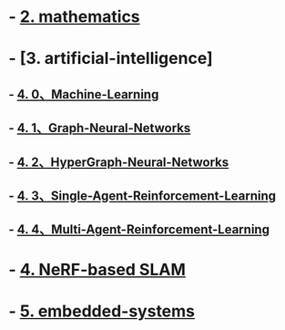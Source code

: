 <!-- # -  [1. philosophy](https://github.com/fczhang0606/philosophy) -->


# -  [2. mathematics](https://github.com/fczhang0606/mathematics)


# -  [3. artificial-intelligence]
## -  [4. 0、Machine-Learning](https://github.com/fczhang0606/3.0-Machine-Learning)
## -  [4. 1、Graph-Neural-Networks](https://github.com/fczhang0606/Graph-Neural-Networks)
## -  [4. 2、HyperGraph-Neural-Networks](https://github.com/fczhang0606/3.2-HyperGraph-Neural-Networks)
## -  [4. 3、Single-Agent-Reinforcement-Learning](https://github.com/fczhang0606/Single-Agent-Reinforcement-Learning)
## -  [4. 4、Multi-Agent-Reinforcement-Learning](https://github.com/fczhang0606/Multi-Agent-Reinforcement-Learning)


# -  [4. NeRF-based SLAM](https://github.com/fczhang0606/embedded-systems)


# -  [5. embedded-systems](https://github.com/fczhang0606/embedded-systems)

